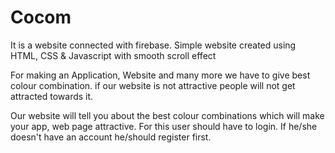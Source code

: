 # Cocom
It is a website connected with firebase.
Simple website created using HTML, CSS &amp; Javascript with smooth scroll effect

For making an Application, Website and many more we have to give best colour combination. if our website is not attractive people will not get attracted towards it.

Our website will tell you about the best colour combinations which will make your app, web page attractive.
For this user should have to login.
If he/she doesn't have an account he/should register first.
